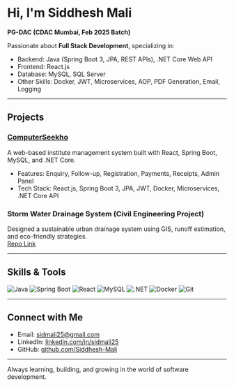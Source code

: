# Hi, I'm Siddhesh Mali

**PG-DAC (CDAC Mumbai, Feb 2025 Batch)**

Passionate about **Full Stack Development**, specializing in:  
- Backend: Java (Spring Boot 3, JPA, REST APIs), .NET Core Web API  
- Frontend: React.js  
- Database: MySQL, SQL Server  
- Other Skills: Docker, JWT, Microservices, AOP, PDF Generation, Email, Logging  

---

## Projects

### [ComputerSeekho](https://github.com/Siddhesh-Mali/ComputerSeekho)  
A web-based institute management system built with React, Spring Boot, MySQL, and .NET Core.  
- Features: Enquiry, Follow-up, Registration, Payments, Receipts, Admin Panel  
- Tech Stack: React.js, Spring Boot 3, JPA, JWT, Docker, Microservices, .NET Core API  

### Storm Water Drainage System (Civil Engineering Project)  
Designed a sustainable urban drainage system using GIS, runoff estimation, and eco-friendly strategies.  
[Repo Link](https://github.com/Siddhesh-Mali/Civil-Engineering-Project)  

---

## Skills & Tools

![Java](https://img.shields.io/badge/Java-21-blue?style=for-the-badge&logo=openjdk)
![Spring Boot](https://img.shields.io/badge/Spring%20Boot-3-brightgreen?style=for-the-badge&logo=springboot)
![React](https://img.shields.io/badge/React-JS-blue?style=for-the-badge&logo=react)
![MySQL](https://img.shields.io/badge/MySQL-8-orange?style=for-the-badge&logo=mysql)
![.NET](https://img.shields.io/badge/.NET%20Core-8.0-purple?style=for-the-badge&logo=dotnet)
![Docker](https://img.shields.io/badge/Docker-Containerization-blue?style=for-the-badge&logo=docker)
![Git](https://img.shields.io/badge/Git-VersionControl-red?style=for-the-badge&logo=git)

---

## Connect with Me
- Email: [sidmali25@gmail.com](mailto:sidmali25@gmail.com)  
- LinkedIn: [linkedin.com/in/sidmali25](https://www.linkedin.com/in/sidmali25/)  
- GitHub: [github.com/Siddhesh-Mali](https://github.com/Siddhesh-Mali)

---

Always learning, building, and growing in the world of software development.

